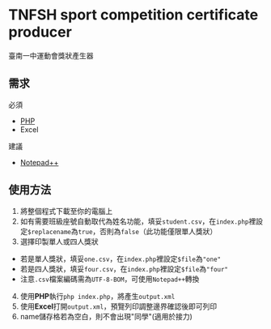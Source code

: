 # TNFSH sport competition certificate producer
臺南一中運動會獎狀產生器

## 需求
必須
* [PHP](http://php.net)
* Excel

建議
* [Notepad++](https://notepad-plus-plus.org/)

## 使用方法
1. 將整個程式下載至你的電腦上
2. 如有需要班級座號自動取代為姓名功能，填妥```student.csv```，在```index.php```裡設定```$replacename```為```true```，否則為```false```（此功能僅限單人獎狀）
3. 選擇印製單人或四人獎狀
 * 若是單人獎狀，填妥```one.csv```，在```index.php```裡設定```$file```為```"one"```
 * 若是四人獎狀，填妥```four.csv```，在```index.php```裡設定```$file```為```"four"```
 * 注意```.csv```檔案編碼需為```UTF-8-BOM```，可使用```Notepad++```轉換
4. 使用**PHP**執行```php index.php```，將產生```output.xml```
5. 使用**Excel**打開```output.xml```，預覽列印調整邊界確認後即可列印
6. name儲存格若為空白，則不會出現"同學"(適用於接力)
